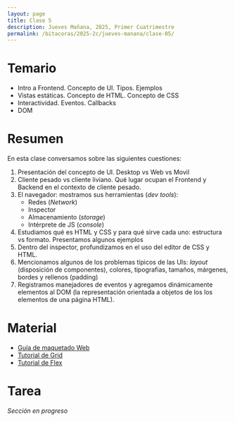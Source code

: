 ```yaml
---
layout: page
title: Clase 5
description: Jueves Mañana, 2025, Primer Cuatrimestre
permalink: /bitacoras/2025-2c/jueves-manana/clase-05/
---
```


# Temario

 * Intro a Frontend. Concepto de UI. Tipos. Ejemplos
 * Vistas estáticas. Concepto de HTML. Concepto de CSS
 * Interactividad. Eventos. Callbacks
 * DOM


# Resumen

En esta clase conversamos sobre las siguientes cuestiones:

1. Presentación del concepto de UI. Desktop vs Web vs Movil
2. Cliente pesado vs cliente liviano. Qué lugar ocupan el Frontend y Backend en el contexto de cliente pesado.
3. El navegador: mostramos sus herramientas (_dev tools_):
    * Redes (_Network_)
    * Inspector
    * Almacenamiento (_storage_)
    * Intérprete de JS (_console_)
4. Estudiamos qué es HTML y CSS y para qué sirve cada uno: estructura vs formato. Presentamos algunos ejemplos
5. Dentro del inspector, profundizamos en el uso del editor de CSS y HTML.
6. Mencionamos algunos de los problemas típicos de las UIs: _layout_ (disposición de componentes), colores, tipografias, tamaños, márgenes, bordes y rellenos (padding)
7. Registramos manejadores de eventos y agregamos dinámicamente elementos al DOM (la representación orientada a objetos de los los elementos de una página HTML).

# Material

 * [Guía de maquetado Web](https://docs.google.com/document/d/1UoEb9bzut-nMmB6wxDUVND3V8EymNFgOsw7Hka6EEkc/edit?tab=t.0#)
 * [Tutorial de Grid](https://cssgridgarden.com/#es)
 * [Tutorial de Flex](https://flexboxfroggy.com/#es)

# Tarea

_Sección en progreso_